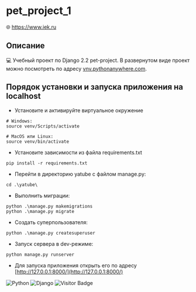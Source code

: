 # pet_project_1
🌐 https://www.iek.ru

## Описание
💻 Учебный проект по Django 2.2 pet-project. В развернутом виде проект можно посмотреть по адресу [vnv.pythonanywhere.com](vnv.pythonanywhere.com).

## Порядок установки и запуска приложения на localhost
- Установите и активируйте виртуальное окружение
```
# Windows:
source venv/Scripts/activate 

# MacOS или Linux:
source venv/bin/activate 
```
- Установите зависимости из файла requirements.txt
```
pip install -r requirements.txt
``` 
- Перейти в директорию yatube c файлом manage.py:
```
cd .\yatube\
```
- Выполнить миграции:
```
python .\manage.py makemigrations
python .\manage.py migrate
```
- Создать суперпользователя:
```
python .\manage.py createsuperuser
```
- Запуск сервера в dev-режиме:
```
python manage.py runserver
```
- Для запуска приложения открыть его по адресу [http://127.0.0.1:8000/](http://127.0.0.1:8000/)

![Python](https://img.shields.io/badge/-Python_3-blue) ![Django](https://img.shields.io/badge/-Django_2.2-darkgreen) ![Visitor Badge](https://visitor-badge.laobi.icu/badge?page_id=vavilovnv.yatube_project)